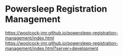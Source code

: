 # Powersleep Registration Management

https://woolcock-imr.github.io/powersleep-registration-management/index.html  
https://woolcock-imr.github.io/powersleep-registration-management/index.html?server=development
